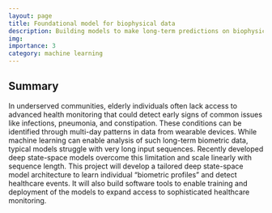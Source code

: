 ```yaml
---
layout: page
title: Foundational model for biophysical data
description: Building models to make long-term predictions on biophysical time-series data
img:
importance: 3
category: machine learning
---
```


## Summary

In underserved communities, elderly individuals often lack access to advanced health monitoring that could detect early signs of common issues like infections, pneumonia, and constipation. These conditions can be identified through multi-day patterns in data from wearable devices. While machine learning can enable analysis of such long-term biometric data, typical models struggle with very long input sequences. Recently developed deep state-space models overcome this limitation and scale linearly with sequence length. This project will develop a tailored deep state-space model architecture to learn individual “biometric profiles” and detect healthcare events. It will also build software tools to enable training and deployment of the models to expand access to sophisticated healthcare monitoring.

